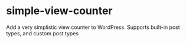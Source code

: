 simple-view-counter
===================

Add a very simplistic view counter to WordPress. Supports built-in post types, and custom post types